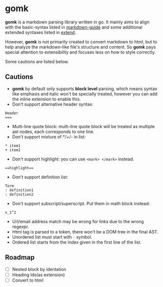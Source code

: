 # gomk

**gomk** is a markdown parsing library written in go. It mainly aims to align with the basic-syntax listed in [markdown-guide](https://www.markdownguide.org/basic-syntax/) and some additional extended syntaxes listed in [extend](https://www.markdownguide.org/extended-syntax/). 

However, **gomk** is not primarily created to convert markdown to html, but to help analyze the markdown-like file's structure and content. So **gomk** pays special attention to extensibility and focuses less on how to style correctly.

Some cautions are listed below.

## Cautions
- **gomk** by default only supports **block level** parsing, which means syntax like emphasis and italic won't be specially treated, however you can add the inline extension to enable this.
- Don't support alternative header syntax:
```
Header
===
```
- Multi-line quote block: multi-line quote block will be treated as multiple ast nodes, each corresponds to one line.
- Don't support mixture of \*/\+/\- in list:
```
* item1
+ item2
```
- Don't support highlight: you can use `<mark> </mark>` instead.
```
==highlight==
```
- Don't support definition list:
```
Term
: definition1
: definition2
```
- Don't support subscript/superscript. Put them in math block instead:
```
x_1^2
```
- Url/email address match may be wrong for links due to the wrong regexpr.
- Html tag is parsed to a token, there won't be a DOM tree in the final AST.
- Unordered list must start with `-` symbol.
- Ordered list starts from the index given in the first line of the list.

## Roadmap
- [ ] Nested block by identation
- [ ] Heading Ids(as extension)
- [ ] Convert to html
